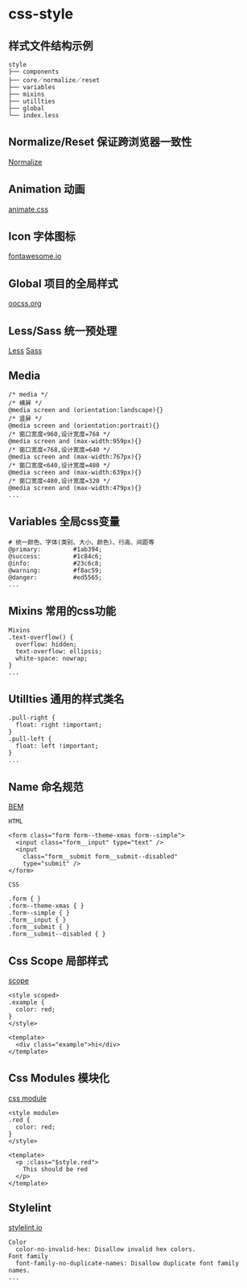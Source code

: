# css-style

## 样式文件结构示例
```
style
├── components
├── core／normalize／reset
├── variables
├── mixins
├── utillties
├── global
└── index.less
```

## Normalize/Reset 保证跨浏览器一致性
[Normalize](http://nicolasgallagher.com/about-normalize-css/)

## Animation 动画
[animate.css](https://github.com/daneden/animate.css)

## Icon 字体图标
[fontawesome.io](http://fontawesome.io/)

## Global 项目的全局样式
[oocss.org](http://oocss.org/)

## Less/Sass 统一预处理
[Less](http://less.bootcss.com/)
[Sass](https://www.sass.hk/)

## Media

```
/* media */
/* 横屏 */
@media screen and (orientation:landscape){}
/* 竖屏 */
@media screen and (orientation:portrait){}
/* 窗口宽度<960,设计宽度=768 */
@media screen and (max-width:959px){}
/* 窗口宽度<768,设计宽度=640 */
@media screen and (max-width:767px){}
/* 窗口宽度<640,设计宽度=480 */
@media screen and (max-width:639px){}
/* 窗口宽度<480,设计宽度=320 */
@media screen and (max-width:479px){}
...
```
## Variables 全局css变量

```
# 统一颜色、字体(类别、大小、颜色)、行高、间距等
@primary:         #1ab394;
@success:         #1c84c6;
@info:            #23c6c8;
@warning:         #f8ac59;
@danger:          #ed5565;
...
```
## Mixins 常用的css功能


```
Mixins
.text-overflow() {
  overflow: hidden;
  text-overflow: ellipsis;
  white-space: nowrap;
}
...
```
## Utillties 通用的样式类名

```
.pull-right {
  float: right !important;
}
.pull-left {
  float: left !important;
}
...
```
## Name 命名规范
[BEM](http://getbem.com/naming/)

```
HTML

<form class="form form--theme-xmas form--simple">
  <input class="form__input" type="text" />
  <input
    class="form__submit form__submit--disabled"
    type="submit" />
</form>

CSS

.form { }
.form--theme-xmas { }
.form--simple { }
.form__input { }
.form__submit { }
.form__submit--disabled { }
```

## Css Scope 局部样式
[scope](https://vue-loader.vuejs.org/en/features/scoped-css.html)

```
<style scoped>
.example {
  color: red;
}
</style>

<template>
  <div class="example">hi</div>
</template>
```
## Css Modules 模块化
[css module](https://github.com/css-modules/css-modules)

```
<style module>
.red {
  color: red;
}
</style>

<template>
  <p :class="$style.red">
    This should be red
  </p>
</template>
```

## Stylelint
[stylelint.io](https://stylelint.io/user-guide/rules/)

```
Color
  color-no-invalid-hex: Disallow invalid hex colors.
Font family
  font-family-no-duplicate-names: Disallow duplicate font family names.
...
```



